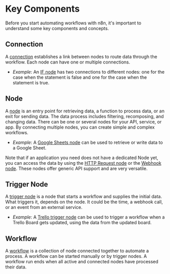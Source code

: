 # Key Components

Before you start automating workflows with n8n, it's important to understand some key components and concepts.

## Connection

A [connection](../reference/glossary.md#connection) establishes a link between nodes to route data through the workflow. Each node can have one or multiple connections.
* *Example*: An [IF node](../nodes/nodes-library/core-nodes/If/README.md) has two connections to different nodes: one for the case when the statement is false and one for the case when the statement is true.


## Node

A [node](../reference/glossary.md#node) is an entry point for retrieving data, a function to process data, or an exit for sending data. The data process includes filtering, recomposing, and changing data. There can be one or several nodes for your API, service, or app. By connecting multiple nodes, you can create simple and complex workflows.

* *Example*: A [Google Sheets node](../nodes/nodes-library/nodes/GoogleSheets/README.md) can be used to retrieve or write data to a Google Sheet.

Note that if an application you need does not have a dedicated Node yet, you can access the data by using the [HTTP Request node](../nodes/nodes-library/core-nodes/HTTPRequest/README.md) or the [Webhook node](../nodes/nodes-library/core-nodes/Webhook/README.md). These nodes offer generic API support and are very versatile.


## Trigger Node

A [trigger node](../reference/glossary.md#trigger) is a node that starts a workflow and supplies the initial data. What triggers it, depends on the node. It could be the time, a webhook call, or an event from an external service.

* *Example*: A [Trello trigger node](../nodes/nodes-library/nodes/Trello/README.md) can be used to trigger a workflow when a Trello Board gets updated, using the data from the updated board.


## Workflow

A [workflow](../reference/glossary.md#workflow) is a collection of node connected together to automate a process. A workflow can be started manually or by trigger nodes. A workflow run ends when all active and connected nodes have processed their data.

